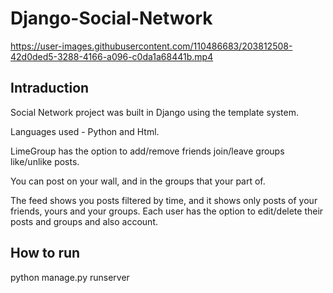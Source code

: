 # Django-Social-Network



https://user-images.githubusercontent.com/110486683/203812508-42d0ded5-3288-4166-a096-c0da1a68441b.mp4



## Intraduction

Social Network project was built in Django using the template system. 

Languages used - Python and Html. 

LimeGroup has the option to add/remove friends join/leave groups like/unlike posts.

You can post on your wall, and in the groups that your part of.

The feed shows you posts filtered by time, and it shows only posts of your friends, yours and your groups.
Each user has the option to edit/delete their posts and groups and also account.

## How to run

 python manage.py runserver
